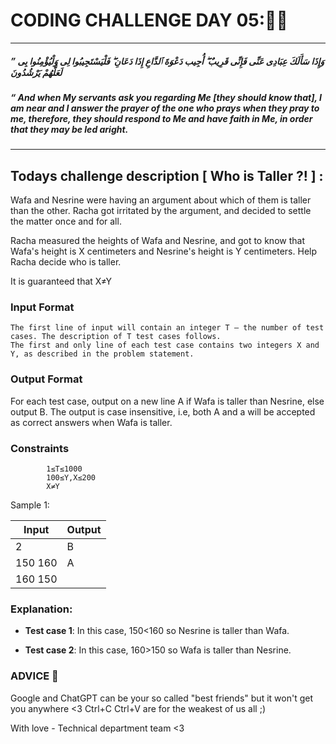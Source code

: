 # CODING CHALLENGE DAY 05:🌙✨
------------------
 ##### ” وَإِذَا سَأَلَكَ عِبَادِى عَنِّى فَإِنِّى قَرِيبٌ ۖ أُجِيب دَعْوَةَ ٱلدَّاعِ إِذَا دَعَانِ ۖ فَلْيَسْتَجِيبُوا لِى وَلْيُؤْمِنُوا بِى لَعَلَّهُمْ يَرْشُدُونَ 
 ##### “ And when My servants ask you regarding Me [they should know that], I am near and I answer the prayer of the one who prays when they pray to me, therefore, they should respond to Me and have faith in Me, in order that they may be led aright.
---------------------
## 
## Todays challenge description [ Who is Taller ?! ] :


Wafa and Nesrine were having an argument about which of them is taller than the other. Racha got irritated by the argument, and decided to settle the matter once and for all.

Racha measured the heights of Wafa and Nesrine, and got to know that Wafa's height is X centimeters and Nesrine's height is Y centimeters. Help Racha decide who is taller.

It is guaranteed that X≠Y

### Input Format

   
    The first line of input will contain an integer T — the number of test cases. The description of T test cases follows.
    The first and only line of each test case contains two integers X and Y, as described in the problem statement.




### Output Format

For each test case, output on a new line A if Wafa is taller than Nesrine, else output B. The output is case insensitive, i.e, both A and a will be accepted as correct answers when Wafa is taller.

### Constraints

            1≤T≤1000
            100≤Y,X≤200
            X≠Y

           

Sample 1:

| Input | Output |
| ----- | ------ |
| 2 |B|
|150 160|A|
|160 150| |




### Explanation:

 - **Test case 1**: In this case, 150<160 so Nesrine is taller than Wafa.

 - **Test case 2**:  In this case, 160>150 so Wafa is taller than Nesrine.



### ADVICE 💖

Google and ChatGPT can be your so called "best friends" but it won't get you anywhere <3 Ctrl+C Ctrl+V are for the weakest of us all ;)

With love - Technical department team <3

